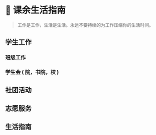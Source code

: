 # 🥳 课余生活指南

> 工作是工作，生活是生活。永远不要持续的为工作压缩你的生活时间。

## 学生工作

### 班级工作

### 学生会 ( 院，书院，校 )

## 社团活动

## 志愿服务

## 生活指南

<!-- {% content-ref url="ye-xiao-zhi-bei.md" %}
 [ye-xiao-zhi-bei.md](ye-xiao-zhi-bei.md)
{% endcontent-ref %} -->
